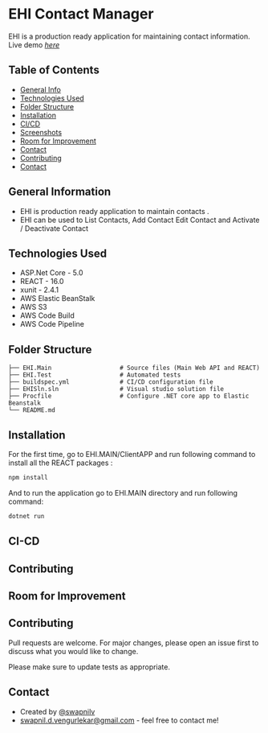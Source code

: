 # EHI Contact Manager

EHI is a production ready application for maintaining contact information.
Live demo [_here_](http://ehi-dev.us-east-1.elasticbeanstalk.com)

## Table of Contents
* [General Info](#general-information)
* [Technologies Used](#technologies-used)
* [Folder Structure](#folder-Structure)
* [Installation](#installation)
* [CI/CD](#ci-cd)
* [Screenshots](#screenshots)
* [Room for Improvement](#room-for-improvement)
* [Contact](#contact)
* [Contributing](#contributing)
* [Contact](#contributing)

## General Information
- EHI is production ready application to maintain contacts .
- EHI can be used to List Contacts, Add Contact Edit Contact and Activate / Deactivate Contact

## Technologies Used
- ASP.Net Core - 5.0
- REACT - 16.0
- xunit - 2.4.1
- AWS Elastic BeanStalk
- AWS S3
- AWS Code Build 
- AWS Code Pipeline

## Folder Structure
    ├── EHI.Main                   # Source files (Main Web API and REACT)
    ├── EHI.Test                   # Automated tests
    ├── buildspec.yml              # CI/CD configuration file
    ├── EHISln.sln                 # Visual studio solution file
    ├── Procfile                   # Configure .NET core app to Elastic Beanstalk
    └── README.md

## Installation
For the first time, go to EHI.MAIN/ClientAPP and run following command to install all the REACT packages : 

```bash
npm install
```
And to run the application go to EHI.MAIN directory and run following command:

```bash
dotnet run
```
## CI-CD

## Contributing

## Room for Improvement

## Contributing
Pull requests are welcome. For major changes, please open an issue first to discuss what you would like to change.

Please make sure to update tests as appropriate.

## Contact
- Created by [@swapnilv](https://github.com/swapnildv)
- swapnil.d.vengurlekar@gmail.com - feel free to contact me!
